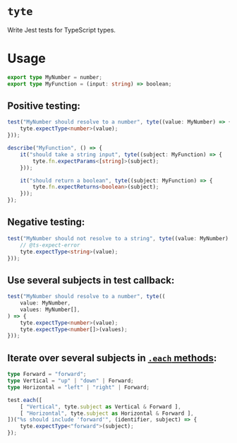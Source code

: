# `tyte`

Write Jest tests for TypeScript types.

# Usage

```ts
export type MyNumber = number;
export type MyFunction = (input: string) => boolean;
```

## Positive testing:

```ts
test("MyNumber should resolve to a number", tyte((value: MyNumber) => {
	tyte.expectType<number>(value);
}));

describe("MyFunction", () => {
	it("should take a string input", tyte((subject: MyFunction) => {
		tyte.fn.expectParams<[string]>(subject);
	}));

	it("should return a boolean", tyte((subject: MyFunction) => {
		tyte.fn.expectReturns<boolean>(subject);
	}));
});
```

## Negative testing:

```ts
test("MyNumber should not resolve to a string", tyte((value: MyNumber) => {
	// @ts-expect-error
	tyte.expectType<string>(value);
}));
```

## Use several subjects in test callback:

```ts
test("MyNumber should resolve to a number", tyte((
	value: MyNumber,
	values: MyNumber[],
) => {
	tyte.expectType<number>(value);
	tyte.expectType<number[]>(values);
}));
```

## Iterate over several subjects in [`.each` methods](https://jestjs.io/docs/en/api#methods):

```ts
type Forward = "forward";
type Vertical = "up" | "down" | Forward;
type Horizontal = "left" | "right" | Forward;

test.each([
	[ "Vertical", tyte.subject as Vertical & Forward ],
	[ "Horizontal", tyte.subject as Horizontal & Forward ],
])("%s should include 'forward'", (identifier, subject) => {
	tyte.expectType<"forward">(subject);
});
```
